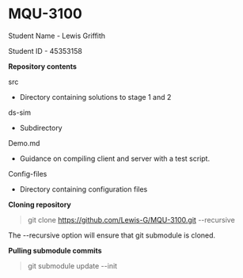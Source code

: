 # MQU-3100
Student Name - Lewis Griffith

Student ID - 45353158

**Repository contents**

src
- Directory containing solutions to stage 1 and 2

ds-sim
- Subdirectory

Demo.md
- Guidance on compiling client and server with a test script.

Config-files
- Directory containing configuration files

**Cloning repository**

> git clone https://github.com/Lewis-G/MQU-3100.git --recursive

The --recursive option will ensure that git submodule is cloned.

**Pulling submodule commits**

> git submodule update --init

